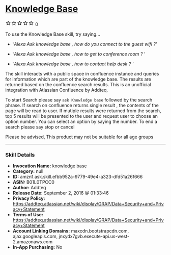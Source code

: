 # [Knowledge Base](http://alexa.amazon.com/#skills/amzn1.ask.skill.efbb952a-9779-49e4-a323-dfd51a26f666)
![0 stars](../../images/ic_star_border_black_18dp_1x.png)![0 stars](../../images/ic_star_border_black_18dp_1x.png)![0 stars](../../images/ic_star_border_black_18dp_1x.png)![0 stars](../../images/ic_star_border_black_18dp_1x.png)![0 stars](../../images/ic_star_border_black_18dp_1x.png) 0

To use the Knowledge Base skill, try saying...

* *'Alexa Ask knowledge base ,  how do you connect to the guest wifi ?'*

* *'Alexa Ask knowledge base ,  how to get to conference room ? '*

* *'Alexa Ask knowledge base ,  how to contact help desk ? '*

The skill interacts with a public space in confluence instance and queries for information which are part of the knowledge base. The results are returned based on the confluence search results. This is an unofficial integration with Atlassian Confluence by Addteq. 

To start Search please say `ask Knowledge base`  followed by the search phrase.  If search on confluence returns single result ,  the contents of the page will be read to user. If mutiple results were returned from the search, top 5 results will be presented to the user and request user to choose an option number. You can select an option by saying the number. To end a search please say stop or cancel

Please be advised, This product may not be suitable for all age groups

***

### Skill Details

* **Invocation Name:** knowledge base
* **Category:** null
* **ID:** amzn1.ask.skill.efbb952a-9779-49e4-a323-dfd51a26f666
* **ASIN:** B01L0TPCC0
* **Author:** Addteq
* **Release Date:** September 2, 2016 @ 01:33:46
* **Privacy Policy:** https://addteq.atlassian.net/wiki/display/GRAP/Data+Security+and+Privacy+Statement
* **Terms of Use:** https://addteq.atlassian.net/wiki/display/GRAP/Data+Security+and+Privacy+Statement
* **Account Linking Domains:** maxcdn.bootstrapcdn.com, ajax.googleapis.com, jnxydx7gvb.execute-api.us-west-2.amazonaws.com
* **In-App Purchasing:** No
